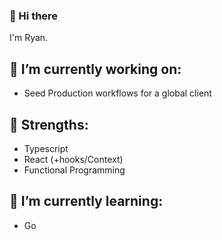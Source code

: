 ### 👋 Hi there
I'm Ryan.

## 🔭 I’m currently working on:
- Seed Production workflows for a global client

## 💪 Strengths:
- Typescript
- React (+hooks/Context)
- Functional Programming

## 🌱 I’m currently learning:
- Go


<!--
**rgamel/rgamel** is a ✨ _special_ ✨ repository because its `README.md` (this file) appears on your GitHub profile.

Here are some ideas to get you started:

- 🔭 I’m currently working on ...
- 🌱 I’m currently learning ...
- 👯 I’m looking to collaborate on ...
- 🤔 I’m looking for help with ...
- 💬 Ask me about ...
- 📫 How to reach me: ...
- 😄 Pronouns: ...
- ⚡ Fun fact: ...
-->

